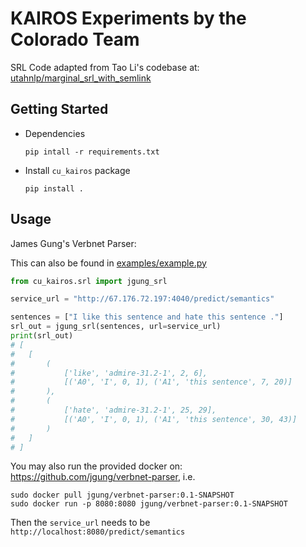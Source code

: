 # KAIROS Experiments by the Colorado Team

SRL Code adapted from Tao Li's codebase at: [utahnlp/marginal_srl_with_semlink](https://github.com/utahnlp/marginal_srl_with_semlink)

## Getting Started

- Dependencies
    ```shell
    pip intall -r requirements.txt
    ```

- Install `cu_kairos` package
    ```shell
    pip install .
    ```

## Usage

James Gung's Verbnet Parser:

This can also be found in [examples/example.py](examples/example.py)
```python
from cu_kairos.srl import jgung_srl

service_url = "http://67.176.72.197:4040/predict/semantics"

sentences = ["I like this sentence and hate this sentence ."]
srl_out = jgung_srl(sentences, url=service_url)
print(srl_out)
# [
#   [   
#       (
#           ['like', 'admire-31.2-1', 2, 6], 
#           [('A0', 'I', 0, 1), ('A1', 'this sentence', 7, 20)]
#       ), 
#       (
#           ['hate', 'admire-31.2-1', 25, 29], 
#           [('A0', 'I', 0, 1), ('A1', 'this sentence', 30, 43)]
#       )
#   ]
# ]
```

You may also run the provided docker on: https://github.com/jgung/verbnet-parser, i.e.

```shell
sudo docker pull jgung/verbnet-parser:0.1-SNAPSHOT
sudo docker run -p 8080:8080 jgung/verbnet-parser:0.1-SNAPSHOT
```

Then the `service_url` needs to be `http://localhost:8080/predict/semantics`